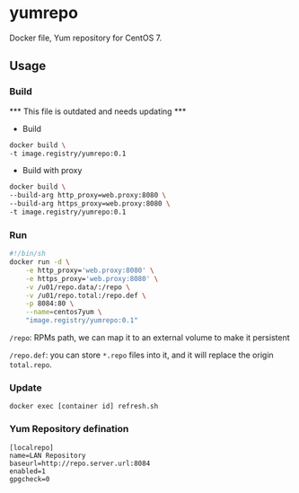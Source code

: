 # yumrepo

Docker file, Yum repository for CentOS 7.

## Usage

### Build

*** This file is outdated and needs updating ***

- Build

~~~bash
docker build \ 
-t image.registry/yumrepo:0.1
~~~

- Build with proxy

~~~bash
docker build \ 
--build-arg http_proxy=web.proxy:8080 \
--build-arg https_proxy=web.proxy:8080 \
-t image.registry/yumrepo:0.1
~~~

### Run

~~~bash
#!/bin/sh
docker run -d \
    -e http_proxy='web.proxy:8080' \
    -e https_proxy='web.proxy:8080' \
    -v /u01/repo.data/:/repo \
    -v /u01/repo.total:/repo.def \
    -p 8084:80 \
    --name=centos7yum \
    "image.registry/yumrepo:0.1"
~~~

`/repo`: RPMs path, we can map it to an external volume to make it persistent

`/repo.def`: you can store `*.repo` files into it, and it will replace the origin `total.repo`.

### Update

`docker exec [container id] refresh.sh`


### Yum Repository defination

~~~
[localrepo]
name=LAN Repository
baseurl=http://repo.server.url:8084
enabled=1
gpgcheck=0
~~~
